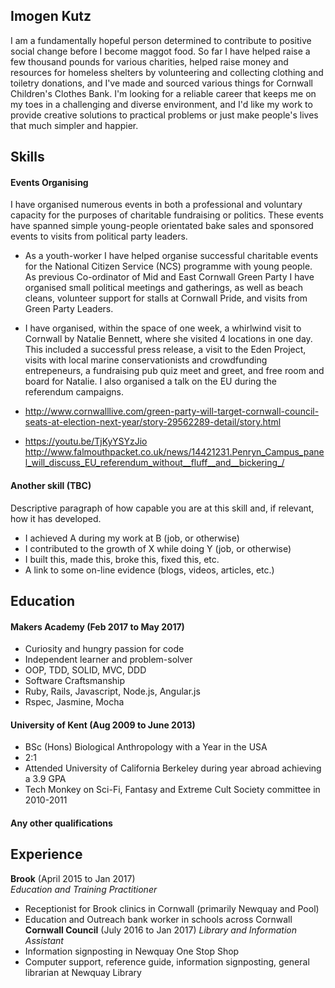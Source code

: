 ## Imogen Kutz

I am a fundamentally hopeful person determined to contribute to positive social change before I become maggot food. So far I have helped raise a few thousand pounds for various charities, helped raise money and resources for homeless shelters by volunteering and collecting clothing and toiletry donations, and I've made and sourced various things for Cornwall Children's Clothes Bank. I'm looking for a reliable career that keeps me on my toes in a challenging and diverse environment, and I'd like my work to provide creative solutions to practical problems or just make people's lives that much simpler and happier.

## Skills

#### Events Organising

I have organised numerous events in both a professional and voluntary capacity for the purposes of charitable fundraising or politics. These events have spanned simple young-people orientated bake sales and sponsored events to visits from political party leaders.

- As a youth-worker I have helped organise successful charitable events for the National Citizen Service (NCS) programme with young people. As previous Co-ordinator of Mid and East Cornwall Green Party I have organised small political meetings and gatherings, as well as beach cleans, volunteer support for stalls at Cornwall Pride, and visits from Green Party Leaders. 

- I have organised, within the space of one week, a whirlwind visit to Cornwall by Natalie Bennett, where she visited 4 locations in one day. This included a successful press release, a visit to the Eden Project, visits with local marine conservationists and crowdfunding entrepeneurs, a fundraising pub quiz meet and greet, and free room and board for Natalie. I also organised a talk on the EU during the referendum campaigns.

- http://www.cornwalllive.com/green-party-will-target-cornwall-council-seats-at-election-next-year/story-29562289-detail/story.html
- https://youtu.be/TjKyYSYzJio http://www.falmouthpacket.co.uk/news/14421231.Penryn_Campus_panel_will_discuss_EU_referendum_without__fluff__and__bickering_/

#### Another skill (TBC)

Descriptive paragraph of how capable you are at this skill and, if relevant, how it has developed.

- I achieved A during my work at B (job, or otherwise)
- I contributed to the growth of X while doing Y (job, or otherwise)
- I built this, made this, broke this, fixed this, etc.
- A link to some on-line evidence (blogs, videos, articles, etc.)

## Education

#### Makers Academy (Feb 2017 to May 2017)

- Curiosity and hungry passion for code
- Independent learner and problem-solver
- OOP, TDD, SOLID, MVC, DDD
- Software Craftsmanship
- Ruby, Rails, Javascript, Node.js, Angular.js
- Rspec, Jasmine, Mocha

#### University of Kent (Aug 2009 to June 2013)

- BSc (Hons) Biological Anthropology with a Year in the USA
- 2:1
- Attended University of California Berkeley during year abroad achieving a 3.9 GPA
- Tech Monkey on Sci-Fi, Fantasy and Extreme Cult Society committee in 2010-2011

#### Any other qualifications

## Experience

**Brook** (April 2015 to Jan 2017)    
*Education and Training Practitioner*
- Receptionist for Brook clinics in Cornwall (primarily Newquay and Pool)
- Education and Outreach bank worker in schools across Cornwall
**Cornwall Council** (July 2016 to Jan 2017)
*Library and Information Assistant*
- Information signposting in Newquay One Stop Shop
- Computer support, reference guide, information signposting, general librarian at Newquay Library

